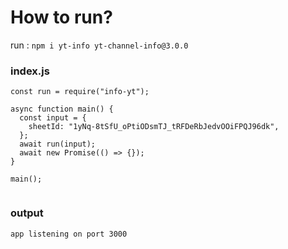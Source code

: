 # How to run?


run : `npm i yt-info yt-channel-info@3.0.0`

### index.js
```
const run = require("info-yt");

async function main() {
  const input = {
    sheetId: "1yNq-8tSfU_oPtiODsmTJ_tRFDeRbJedvOOiFPQJ96dk",
  };
  await run(input);
  await new Promise(() => {});
}

main();


```
### output
`app listening on port 3000`
